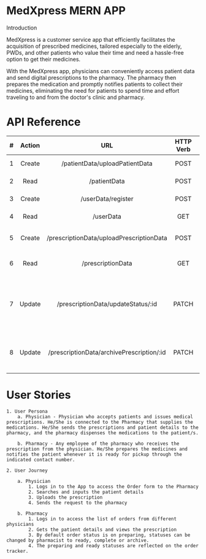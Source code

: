 # MedXpress MERN APP

Introduction

MedXpress is a customer service app that efficiently facilitates the acquisition of prescribed medicines, tailored especially to the elderly, PWDs, and other patients who value their time and need a hassle-free option to get their medicines.

With the MedXpress app, physicians can conveniently access patient data and send digital prescriptions to the pharmacy. The pharmacy then prepares the medication and promptly notifies patients to collect their medicines, eliminating the need for patients to spend time and effort traveling to and from the doctor's clinic and pharmacy.

# API Reference

|  #  | Action |                    URL                    | HTTP Verb |  CRUD  |                              Description                              |
| :-: | :----: | :---------------------------------------: | :-------: | :----: | :-------------------------------------------------------------------: |
|  1  | Create |      /patientData/uploadPatientData       |   POST    | Create |                         Uploads patient data                          |
|  2  |  Read  |               /patientData                |   POST    |  Read  |                         Gets all patient data                         |
|  3  | Create |            /userData/register             |   POST    |  Read  |                           Creates new user                            |
|  4  |  Read  |                 /userData                 |    GET    |  Read  |                          Gets all user data                           |
|  5  | Create | /prescriptionData/uploadPrescriptionData  |   POST    |  Read  |                       Uploads prescription data                       |
|  6  |  Read  |             /prescriptionData             |    GET    |  Read  |                      Gets all prescription data                       |
|  7  | Update |    /prescriptionData/updateStatus/:id     |   PATCH   | Update | Updates the status of prescriptions from pending, ready, to completed |
|  8  | Update | /prescriptionData/archivePrescription/:id |   PATCH   | Update |          Stores the completed prescriptions to the database           |

# User Stories

    1. User Persona
        a. Physician - Physician who accepts patients and issues medical prescriptions. He/She is connected to the Pharmacy that supplies the medications. He/She sends the prescriptions and patient details to the pharmacy, and the pharmacy dispenses the medications to the patient/s.

        b. Pharmacy - Any employee of the pharmacy who receives the prescription from the physician. He/She prepares the medicines and notifies the patient whenever it is ready for pickup through the indicated contact number.

    2. User Journey

        a. Physician
            1. Logs in to the App to access the Order form to the Pharmacy
            2. Searches and inputs the patient details
            3. Uploads the prescription
            4. Sends the request to the pharmacy

        b. Pharmacy
            1. Logs in to access the list of orders from different physicians
            2. Gets the patient details and views the prescription
            3. By default order status is on preparing, statuses can be changed by pharmacist to ready, complete or archive.
            4. The preparing and ready statuses are reflected on the order tracker.
